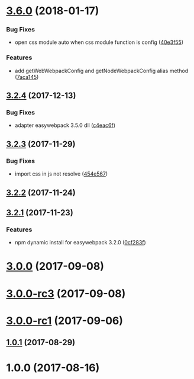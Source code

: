 <a name="3.6.0"></a>
# [3.6.0](https://github.com/hubcarl/easywebpack-react/compare/3.2.4...3.6.0) (2018-01-17)


### Bug Fixes

* open css module auto when css module function is config ([40e3f55](https://github.com/hubcarl/easywebpack-react/commit/40e3f55))


### Features

* add getWebWebpackConfig and getNodeWebpackConfig alias method ([7aca145](https://github.com/hubcarl/easywebpack-react/commit/7aca145))



<a name="3.2.4"></a>
## [3.2.4](https://github.com/hubcarl/easywebpack-react/compare/3.2.3...3.2.4) (2017-12-13)


### Bug Fixes

* adapter easywebpack 3.5.0 dll ([c4eac6f](https://github.com/hubcarl/easywebpack-react/commit/c4eac6f))



<a name="3.2.3"></a>
## [3.2.3](https://github.com/hubcarl/easywebpack-react/compare/3.2.2...3.2.3) (2017-11-29)


### Bug Fixes

* import css in js not resolve ([454e567](https://github.com/hubcarl/easywebpack-react/commit/454e567))



<a name="3.2.2"></a>
## [3.2.2](https://github.com/hubcarl/easywebpack-react/compare/3.2.1...3.2.2) (2017-11-24)



<a name="3.2.1"></a>
## [3.2.1](https://github.com/hubcarl/easywebpack-react/compare/3.2.0...3.2.1) (2017-11-23)


### Features

* npm dynamic install for easywebpack 3.2.0 ([0cf283f](https://github.com/hubcarl/easywebpack-react/commit/0cf283f))



<a name="3.0.0"></a>
# [3.0.0](https://github.com/hubcarl/easywebpack-react/compare/3.0.0-rc3...3.0.0) (2017-09-08)



<a name="3.0.0-rc3"></a>
# [3.0.0-rc3](https://github.com/hubcarl/easywebpack-react/compare/3.0.0-rc1...3.0.0-rc3) (2017-09-08)



<a name="3.0.0-rc1"></a>
# [3.0.0-rc1](https://github.com/hubcarl/easywebpack-react/compare/1.0.1...3.0.0-rc1) (2017-09-06)



<a name="1.0.1"></a>
## [1.0.1](https://github.com/hubcarl/easywebpack-react/compare/1.0.0...1.0.1) (2017-08-29)



<a name="1.0.0"></a>
# 1.0.0 (2017-08-16)



